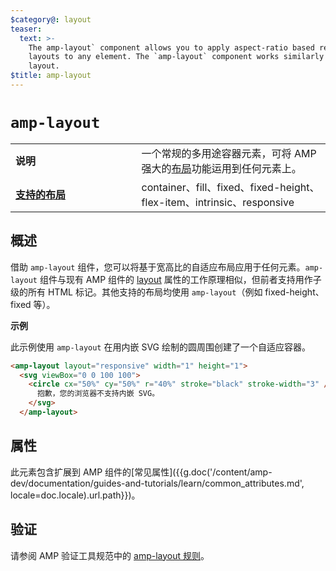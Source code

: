 ```yaml
---
$category@: layout
teaser:
  text: >-
    The amp-layout` component allows you to apply aspect-ratio based responsive
    layouts to any element. The `amp-layout` component works similarly to the
    layout.
$title: amp-layout
---
```



<!--
       Copyright 2016 The AMP HTML Authors. All Rights Reserved.

       Licensed under the Apache License, Version 2.0 (the "License");
     you may not use this file except in compliance with the License.
     You may obtain a copy of the License at

     http://www.apache.org/licenses/LICENSE-2.0

     Unless required by applicable law or agreed to in writing, software
     distributed under the License is distributed on an "AS-IS" BASIS,
     WITHOUT WARRANTIES OR CONDITIONS OF ANY KIND, either express or implied.
     See the License for the specific language governing permissions and
     limitations under the License.
-->

# <a name="amp-layout"></a>`amp-layout`

<table>
  <tr>
    <td width="40%"><strong>说明</strong></td>
    <td>一个常规的多用途容器元素，可将 AMP 强大的<a href="https://www.ampproject.org/docs/guides/responsive/control_layout#the-layout-attribute">布局</a>功能运用到任何元素上。</td>
  </tr>
  <tr>
    <td class="col-fourty"><strong><a href="{{g.doc('/content/amp-dev/documentation/guides-and-tutorials/develop/style_and_layout/control_layout.md', locale=doc.locale).url.path}}">支持的布局</a></strong></td>
    <td>container、fill、fixed、fixed-height、flex-item、intrinsic、responsive</td>
  </tr>
</table>

## 概述

借助 `amp-layout` 组件，您可以将基于宽高比的自适应布局应用于任何元素。`amp-layout` 组件与现有 AMP 组件的 [layout](https://www.ampproject.org/docs/guides/responsive/control_layout#the-layout-attribute) 属性的工作原理相似，但前者支持用作子级的所有 HTML 标记。其他支持的布局均使用 `amp-layout`（例如 fixed-height、fixed 等）。

**示例**

此示例使用 `amp-layout` 在用内嵌 SVG 绘制的圆周围创建了一个自适应容器。

```html
<amp-layout layout="responsive" width="1" height="1">
  <svg viewBox="0 0 100 100">
    <circle cx="50%" cy="50%" r="40%" stroke="black" stroke-width="3" />
      抱歉，您的浏览器不支持内嵌 SVG。
    </svg>
  </amp-layout>
```

## 属性

此元素包含扩展到 AMP 组件的[常见属性]({{g.doc('/content/amp-dev/documentation/guides-and-tutorials/learn/common_attributes.md', locale=doc.locale).url.path}})。

## 验证

请参阅 AMP 验证工具规范中的 [amp-layout 规则](https://github.com/ampproject/amphtml/blob/master/validator/validator-main.protoascii)。
